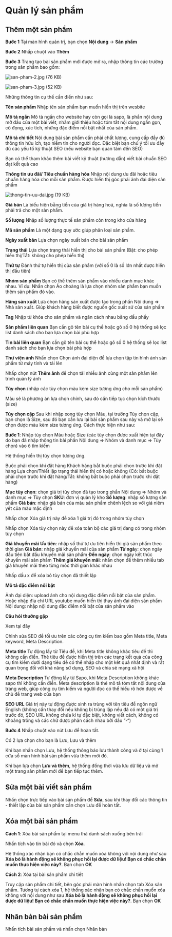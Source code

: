 # Quản lý sản phẩm

## Thêm một sản phẩm

**Bước 1** Tại màn hình quản trị, bạn chọn **Nội dung** -> **Sản phẩm**

**Bước 2** Nhấp chuột vào **Thêm**

**Bước 3** Trang tạo bài sản phẩm mới được mở ra, nhập thông tin các trường trong sản phẩm bao gồm:

![san-pham-2.jpg (76 KB)](../media/data/news/2022/hdsd-pisale/san-pham-2.jpg)

![san-pham-3.jpg (52 KB)](../media/data/news/2022/hdsd-pisale/san-pham-3.jpg)

Những thông tin cụ thể cần điền như sau:

**Tên sản phẩm** Nhập tên sản phẩm bạn muốn hiển thị trên wesbite

**Mô tả ngắn** Mô tả ngắn cho website hay còn gọi là sapo, là phần nội dung mở đầu của một bài viết, nhằm giới thiệu hoặc tóm tắt nội dung ngắn gọn, cô đọng, xúc tích, những đặc điểm nổi bật nhất của sản phẩm.

**Mô tả chi tiết** Nội dung bài sản phẩm cần phải chất lượng, cung cấp đầy đủ thông tin hữu ích, tạo niềm tin cho người đọc. Đặc biệt bạn chú ý tối ưu đầy đủ các yếu tố kỹ thuật SEO (nếu website bạn quan tâm đến SEO)

Bạn có thể tham khảo thêm bài viết kỹ thuật (hướng dẫn) viết bài chuẩn SEO đạt kết quả cao

**Thông tin ưu đãi/ Tiêu chuẩn hàng hóa** Nhập nội dung ưu đãi hoặc tiêu chuẩn hàng hóa cho mỗi sản phẩm. Được hiển thị góc phải ảnh đại diện sản phẩm

![thong-tin-uu-dai.jpg (19 KB)](../media/data/news/2022/hdsd-pisale/thong-tin-uu-dai.jpg)

**Giá bán** Là biểu hiện bằng tiền của giá trị hàng hoá, nghĩa là số lượng tiền phải trả cho một sản phẩm.

**Số lượng** Nhập số lượng thực tế sản phẩm còn trong kho cửa hàng

**Mã sản phẩm** Là một dạng quy ước giúp phân loại sản phẩm.

**Ngày xuất bản** Lựa chọn ngày xuất bản cho bài sản phẩm

**Trạng thái** Lựa chọn trạng thái hiển thị cho bài sản phẩm (Bật: cho phép hiển thị/Tắt: không cho phép hiển thị)

**Thứ tự** Đánh thứ tự hiển thị của sản phẩm (với số 0 là số lớn nhất được hiển thị đầu tiên)

**Nhóm sản phẩm** Bạn có thể thêm sản phẩm vào nhiều danh mục khác nhau. Ví dụ: Nhấn chọn Áo choàng là lựa chọn nhóm sản phẩm bạn muốn thêm sản phẩm đó vào.

**Hãng sản xuất** Lựa chọn hãng sản xuất được tạo trong phần Nội dung => Nhà sản xuất. Giúp khách hàng biết được nguồn gốc xuất sứ của sản phẩm

**Tag** Nhập từ khóa cho sản phẩm và ngăn cách nhau bằng dấu phẩy

**Sản phẩm liên quan** Bạn cần gõ tên bài cụ thể hoặc gõ số 0 hệ thống sẽ lọc list danh sách cho bạn lựa chọn bài phù hợp

**Tin bài liên quan** Bạn cần gõ tên bài cụ thể hoặc gõ số 0 hệ thống sẽ lọc list danh sách cho bạn lựa chọn bài phù hợp

**Thư viện ảnh** Nhấn chọn Chọn ảnh đại diện để lựa chọn tập tin hình ảnh sản phẩm từ máy tính và tải lên

Nhấp chọn nút **Thêm ảnh** để chọn tải nhiều ảnh cùng một sản phẩm lên trình quản lý ảnh

**Tùy chọn** (nhập các tùy chọn màu kèm size tương ứng cho mỗi sản phẩm)

Màu sẽ là phương án lựa chọn chính, sau đó cần tiếp tục chọn kích thước (size)

**Tùy chọn cặp** Sau khi nhập xong tùy chọn Màu, tại trường Tùy chọn cặp, bạn chọn là Size, sau đó bạn cần lưu lại bài sản phẩm sau này và mở lại sẽ chọn được màu kèm size tương ứng. Cách thực hiện như sau:

**Bước 1**: Nhập tùy chọn Màu hoặc Size (các tùy chọn được xuất hiện tại đây do bạn đã nhập thông tin bài phần Nội dung => Nhóm và danh mục => Tùy chọn) vào ô tìm kiếm

Hệ thống hiển thị tùy chọn tương ứng.

Buộc phải chọn khi đặt hàng Khách hàng bắt buộc phải chọn trước khi đặt hàng Lựa chọn/Thiết lập trạng thái hiển thị có hoặc không (Có: bắt buộc phải chọn trước khi đặt hàng/Tắt: không bắt buộc phải chọn trước khi đặt hàng)

**Mục tùy chọn**: chọn giá trị tùy chọn đã tạo trong phần Nội dung => Nhóm và danh mục => Tùy chọn
**SKU**: đơn vị quản lý kho
**Số lượng**: nhập số lượng sản phẩm
**Giá bán**: nhập giá bán của màu sản phẩm chênh lệch so với giá niêm yết của màu mặc định

Nhấp chọn Xóa giá trị này để xóa 1 giá trị đó trong nhóm tùy chọn

Nhấp chọn Xóa tùy chọn này để xóa toàn bộ các giá trị đang có trong nhóm tùy chọn

**Giá khuyến mãi**
**Ưu tiên**: nhập số thứ tự ưu tiên hiển thị giá sản phẩm theo thời gian
**Giá bán**: nhập giá khuyến mãi của sản phẩm
**Từ ngà**y: chọn ngày đầu tiên bắt đầu khuyến mãi sản phẩm
**Đến ngày**: chọn ngày kết thúc khuyến mãi sản phẩm
**Thêm giá khuyến mãi**: nhấn chọn để thêm nhiều tab giá khuyến mãi theo từng mốc thời gian khác nhau

Nhấp dấu x để xóa bỏ tùy chọn đã thiết lập

**Mô tả đặc điểm nổi bật**

Ảnh đại diện: upload ảnh cho nội dung đặc điểm nổi bật của sản phẩm. Hoặc nhập địa chỉ URL youtube muốn hiển thị thay ảnh đại diện sản phẩm
Nội dung: nhập nội dung đặc điểm nổi bật của sản phẩm vào

**Câu hỏi thường gặp**

Xem tại đây

Chỉnh sửa SEO để tối ưu trên các công cụ tìm kiếm bao gồm Meta title, Meta keyword, Meta Description.

**Meta title** Tự động lấy từ Tiêu đề, khi Meta title không khác tiêu đề thì không cần điền. Thẻ tiêu đề được hiển thị trên các trang kết quả của công cụ tìm kiếm dưới dạng tiêu đề có thể nhấp cho một kết quả nhất định và rất quan trọng đối với khả năng sử dụng, SEO và chia sẻ mạng xã hội

**Meta Description** Tự động lấy từ Sapo, khi Meta Description không khác sapo thì không cần điền. Meta description là thẻ mô tả tóm tắt nội dung của trang web, giúp công cụ tìm kiếm và người đọc có thể hiểu rõ hơn được về chủ đề trang web của bạn

**SEO URL** Giá trị này tự động được sinh ra trùng với tên tiêu đề ngôn ngữ English (không cần thay đổi nếu không bị trùng lặp nếu đã có một giá trị trước đó, SEO URL không chứa kí tự đặc biệt, không viết cách, không có khoảng trống và các chữ được phân cách nhau bởi dấu “-“)

**Bước 4** Nhấp chuột vào nút Lưu để hoàn tất.

Có 2 lựa chọn cho bạn là Lưu, Lưu và thêm

Khi bạn nhấn chọn Lưu, hệ thống thông báo lưu thành công và ở tại cùng 1 cửa sổ màn hình bài sản phẩm vừa thêm mới đó.

Khi bạn lựa chọn **Lưu và thêm**, hệ thống đồng thời vừa lưu dữ liệu và mở một trang sản phẩm mới để bạn tiếp tục thêm.

## Sửa một bài viết sản phẩm

Nhấn chọn trực tiếp vào bài sản phẩm để **Sửa**, sau khi thay đổi các thông tin - thiết lập của bài sản phẩm cần chọn Lưu để hoàn tất.

## Xóa một bài sản phẩm

**Cách 1**: Xóa bài sản phẩm tại menu thả danh sách xuống bên trái

Nhấn tích vào tin bài đó và chọn **Xóa**.

Hệ thống xác nhận bạn có chắc chắn muốn xóa không với nội dung như sau **Xóa bỏ là hành động sẽ không phục hồi lại được dữ liệu! Bạn có chắc chắn muốn thực hiện việc này?**. Bạn chọn **OK**

**Cách 2**: Xóa tại bài sản phẩm chi tiết

Truy cập sản phẩm chi tiết, bên góc phải màn hình nhấn chọn tab Xóa sản phẩm. Tương tự cách xóa 1, hệ thống xác nhận bạn có chắc chắn muốn xóa không với nội dung như sau **Xóa bỏ là hành động sẽ không phục hồi lại được dữ liệu! Bạn có chắc chắn muốn thực hiện việc này?**. Bạn chọn **OK**

## Nhân bản bài sản phẩm

Nhấn tích bài sản phẩm và nhấn chọn Nhân bản